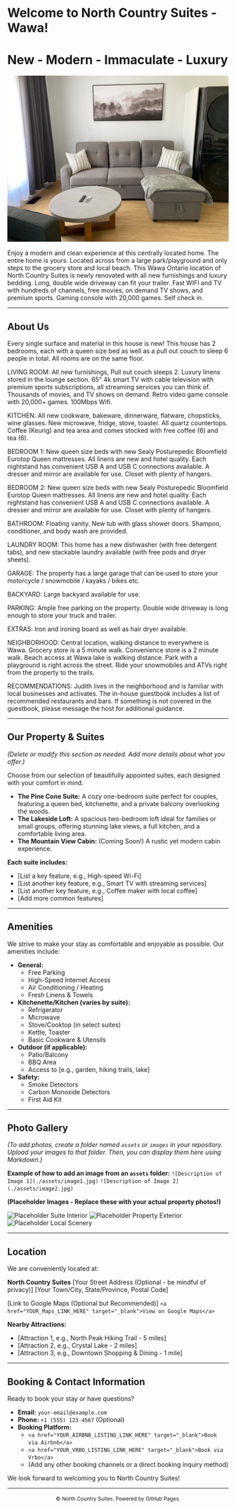 
# Welcome to North Country Suites - Wawa!
# New - Modern - Immaculate - Luxury

![Logo of the property](./assets/0E3B0346-8E1E-45D9-B908-9E6A1B031E3A.jpg)

Enjoy a modern and clean experience at this centrally located home. The entire home is yours. Located across from a large park/playground and only steps to the grocery store and local beach. This Wawa Ontario location of North Country Suites is newly renovated with all new furnishings and luxury bedding. Long, double wide driveway can fit your trailer. Fast WIFI and TV with hundreds of channels, free movies, on demand TV shows, and premium sports. Gaming console with 20,000 games. Self check in.

---

## About Us

Every single surface and material in this house is new! This house has 2 bedrooms, each with a queen size bed as well as a pull out couch to sleep 6 people in total. All rooms are on the same floor.

LIVING ROOM: All new furnishings, Pull out couch sleeps 2. Luxury linens stored in the lounge section. 65" 4k smart TV with cable television with premium sports subscriptions, all streaming services you can think of. Thousands of movies, and TV shows on demand. Retro video game console with 20,000+ games. 100Mbps Wifi.

KITCHEN: All new cookware, bakeware, dinnerware, flatware, chopsticks, wine glasses. New microwave, fridge, stove, toaster. All quartz countertops. Coffee (Keurig) and tea area and comes stocked with free coffee (6) and tea (6). 

BEDROOM 1: New queen size beds with new Sealy Posturepedic Bloomfield Eurotop Queen mattresses. All linens are new and hotel quality. Each nightstand has convenient USB A and USB C connections available. A dresser and mirror are available for use. Closet with plenty of hangers.

BEDROOM 2: New queen size beds with new Sealy Posturepedic Bloomfield Eurotop Queen mattresses. All linens are new and hotel quality. Each nightstand has convenient USB A and USB C connections available. A dresser and mirror are available for use. Closet with plenty of hangers.

BATHROOM: Floating vanity. New tub with glass shower doors. Shampoo, conditioner, and body wash are provided.

LAUNDRY ROOM: This home has a new dishwasher (with free detergent tabs), and new stackable laundry available (with free pods and dryer sheets). 

GARAGE: The property has a large garage that can be used to store your motorcycle / snowmobile / kayaks / bikes etc.

BACKYARD: Large backyard available for use.

PARKING: Ample free parking on the property. Double wide driveway is long enough to store your truck and trailer.

EXTRAS: Iron and ironing board as well as hair dryer available.

NEIGHBORHOOD: Central location, walking distance to everywhere is Wawa. Grocery store is a 5 minute walk. Convenience store is a 2 minute walk. Beach access at Wawa lake is walking distance. Park with a playground is right across the street. Ride your snowmobiles and ATVs right from the property to the trails.

RECOMMENDATIONS: Judith lives in the neighborhood and is familiar with local businesses and activates. The in-house guestbook includes a list of recommended restaurants and bars. If something is not covered in the guestbook, please message the host for additional guidance.

---

## Our Property & Suites

*(Delete or modify this section as needed. Add more details about what you offer.)*

Choose from our selection of beautifully appointed suites, each designed with your comfort in mind.

* **The Pine Cone Suite:** A cozy one-bedroom suite perfect for couples, featuring a queen bed, kitchenette, and a private balcony overlooking the woods.
* **The Lakeside Loft:** A spacious two-bedroom loft ideal for families or small groups, offering stunning lake views, a full kitchen, and a comfortable living area.
* **The Mountain View Cabin:** (Coming Soon!) A rustic yet modern cabin experience.

**Each suite includes:**
* [List a key feature, e.g., High-speed Wi-Fi]
* [List another key feature, e.g., Smart TV with streaming services]
* [List another key feature, e.g., Coffee maker with local coffee]
* [Add more common features]

---

## Amenities

We strive to make your stay as comfortable and enjoyable as possible. Our amenities include:

* **General:**
    * Free Parking
    * High-Speed Internet Access
    * Air Conditioning / Heating
    * Fresh Linens & Towels
* **Kitchenette/Kitchen (varies by suite):**
    * Refrigerator
    * Microwave
    * Stove/Cooktop (in select suites)
    * Kettle, Toaster
    * Basic Cookware & Utensils
* **Outdoor (if applicable):**
    * Patio/Balcony
    * BBQ Area
    * Access to [e.g., garden, hiking trails, lake]
* **Safety:**
    * Smoke Detectors
    * Carbon Monoxide Detectors
    * First Aid Kit

---

## Photo Gallery

*(To add photos, create a folder named `assets` or `images` in your repository. Upload your images to that folder. Then, you can display them here using Markdown.)*

**Example of how to add an image from an `assets` folder:**
`![Description of Image 1](./assets/image1.jpg)`
`![Description of Image 2](./assets/image2.jpg)`

**(Placeholder Images - Replace these with your actual property photos!)**

![Placeholder Suite Interior](https://via.placeholder.com/400x300.png?text=Cozy+Suite+Interior)
![Placeholder Property Exterior](https://via.placeholder.com/400x300.png?text=Property+Exterior+View)
![Placeholder Local Scenery](https://via.placeholder.com/400x300.png?text=Beautiful+Local+Scenery)

---

## Location

We are conveniently located at:

**North Country Suites**
[Your Street Address (Optional - be mindful of privacy)]
[Your Town/City, State/Province, Postal Code]

[Link to Google Maps (Optional but Recommended)]
`<a href="YOUR_Maps_LINK_HERE" target="_blank">View on Google Maps</a>`

**Nearby Attractions:**
* [Attraction 1, e.g., North Peak Hiking Trail - 5 miles]
* [Attraction 2, e.g., Crystal Lake - 2 miles]
* [Attraction 3, e.g., Downtown Shopping & Dining - 1 mile]

---

## Booking & Contact Information

Ready to book your stay or have questions?

* **Email:** `your-email@example.com`
* **Phone:** `+1 (555) 123-4567` (Optional)
* **Booking Platform:**
    * `<a href="YOUR_AIRBNB_LISTING_LINK_HERE" target="_blank">Book via Airbnb</a>`
    * `<a href="YOUR_VRBO_LISTING_LINK_HERE" target="_blank">Book via Vrbo</a>`
    * (Add any other booking channels or a direct booking inquiry method)

We look forward to welcoming you to North Country Suites!

---

<p align="center">
  <small>© <script>document.write(new Date().getFullYear())</script> North Country Suites. Powered by GitHub Pages.</small>
</p>
